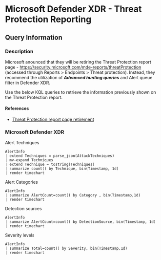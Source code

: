 # Microsoft Defender XDR - Threat Protection Reporting

## Query Information

### Description

Microsoft anounced that they will be retiring the Threat Protection report page - https://security.microsoft.com/mde-reports/threatProtection (accessed through Reports > Endpoints > Threat protection). Instead, they recommend the utilization of ***Advanced hunting queries*** and Alert queue filter in Defender XDR.

Use the below KQL queries to retrieve the information previously shown on the Threat Protection report.  


#### References

- [Threat Protection report page retirement](https://admin.microsoft.com/AdminPortal/home?ref=MessageCenter/:/messages/MC698130)


### Microsoft Defender XDR


Alert Techniques

```kql
AlertInfo
| extend Techniques = parse_json(AttackTechniques)
| mv-expand Techniques
| extend Technique = tostring(Techniques)
| summarize count() by Technique, bin(Timestamp, 1d)
| render timechart 
```

Alert Categories

```kql
AlertInfo
| summarize AlertCount=count() by Category , bin(Timestamp,1d)
| render timechart 
```

Detection sources

```kql
AlertInfo
| summarize AlertCount=count() by DetectionSource, bin(Timestamp, 1d)
| render timechart
```

Severity levels

```kql
AlertInfo
| summarize Total=count() by Severity, bin(Timestamp,1d)
| render timechart
```



